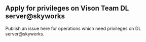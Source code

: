 ## Apply for privileges on Vison Team DL server@skyworks
Publish an issue here for operations which need privileges on DL server@skyworks.
